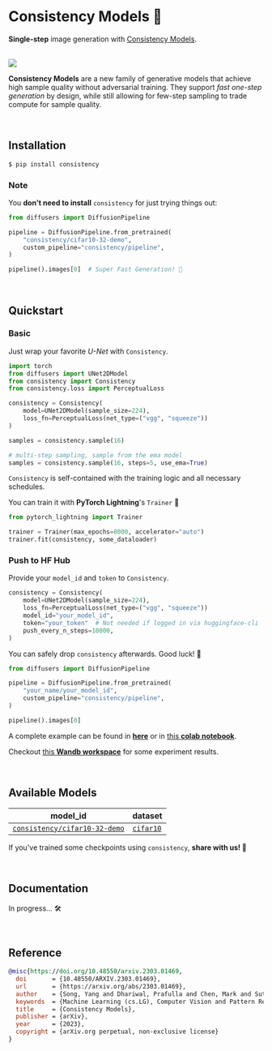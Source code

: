 # **Consistency Models** 🌃

**Single-step** image generation with [Consistency Models](https://arxiv.org/abs/2303.01469).

<br />

<img src="./assets/training.gif" />

<br />

**Consistency Models** are a new family of generative models that achieve high sample quality without adversarial training. They support _fast one-step generation_ by design, while still allowing for few-step sampling to trade compute for sample quality.

<br />

## Installation

```sh
$ pip install consistency
```

### Note

You **don't need to install** `consistency` for just trying things out:

```python
from diffusers import DiffusionPipeline

pipeline = DiffusionPipeline.from_pretrained(
    "consistency/cifar10-32-demo",
    custom_pipeline="consistency/pipeline",
)

pipeline().images[0]  # Super Fast Generation! 🤯
```

<br />

## Quickstart

### Basic

Just wrap your favorite _U-Net_ with `Consistency`.

```python
import torch
from diffusers import UNet2DModel
from consistency import Consistency
from consistency.loss import PerceptualLoss

consistency = Consistency(
    model=UNet2DModel(sample_size=224),
    loss_fn=PerceptualLoss(net_type=("vgg", "squeeze"))
)

samples = consistency.sample(16)

# multi-step sampling, sample from the ema model
samples = consistency.sample(16, steps=5, use_ema=True)
```

`Consistency` is self-contained with the training logic and all necessary schedules.

You can train it with **PyTorch Lightning**'s `Trainer` 🚀

```python
from pytorch_lightning import Trainer

trainer = Trainer(max_epochs=8000, accelerator="auto")
trainer.fit(consistency, some_dataloader)
```

### Push to HF Hub

Provide your `model_id` and `token` to `Consistency`.

```python
consistency = Consistency(
    model=UNet2DModel(sample_size=224),
    loss_fn=PerceptualLoss(net_type=("vgg", "squeeze"))
    model_id="your_model_id",
    token="your_token"  # Not needed if logged in via huggingface-cli
    push_every_n_steps=10000,
)
```

You can safely drop `consistency` afterwards. Good luck! 🤞

```python
from diffusers import DiffusionPipeline

pipeline = DiffusionPipeline.from_pretrained(
    "your_name/your_model_id",
    custom_pipeline="consistency/pipeline",
)

pipeline().images[0]
```

A complete example can be found in [**here**](https://github.com/junhsss/consistency-models/blob/main/examples/unconditional_image_generation) or in [this **colab notebook**](https://colab.research.google.com/github/junhsss/consistency-models/blob/main/examples/consistency_models.ipynb).

Checkout [this **Wandb workspace**](https://wandb.ai/junhsss/consistency?workspace=user-junhsss) for some experiment results.

<br />

## Available Models

| model_id                                                                                                                  | dataset                                                                                    |
| ------------------------------------------------------------------------------------------------------------------------- | ------------------------------------------------------------------------------------------ |
| <a href="https://huggingface.co/consistency/cifar10-32-demo" target="_blank"><code>consistency/cifar10-32-demo</code></a> | <a href="https://huggingface.co/datasets/cifar10" target="_blank"><code>cifar10</code></a> |

If you've trained some checkpoints using `consistency`, **share with us! 🤗**

<br />

## Documentation

In progress... 🛠

<br />

## Reference

```bibtex
@misc{https://doi.org/10.48550/arxiv.2303.01469,
  doi       = {10.48550/ARXIV.2303.01469},
  url       = {https://arxiv.org/abs/2303.01469},
  author    = {Song, Yang and Dhariwal, Prafulla and Chen, Mark and Sutskever, Ilya},
  keywords  = {Machine Learning (cs.LG), Computer Vision and Pattern Recognition (cs.CV), Machine Learning (stat.ML), FOS: Computer and information sciences, FOS: Computer and information sciences},
  title     = {Consistency Models},
  publisher = {arXiv},
  year      = {2023},
  copyright = {arXiv.org perpetual, non-exclusive license}
}
```
